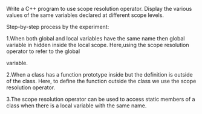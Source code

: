 Write a C++ program to use scope resolution operator. Display the various values of the same variables declared at different scope levels.

Step-by-step process by the experiment:

1.When both global and local variables have the same name then global variable in hidden inside the local scope. Here,using the scope resolution operator to refer to the global

variable.

2.When a class has a function prototype inside but the definition is outside of the class. Here, to define the function outside the class we use the scope resolution operator.

3.The scope resolution operator can be used to access static members of a class when there is a local variable with the same name.



